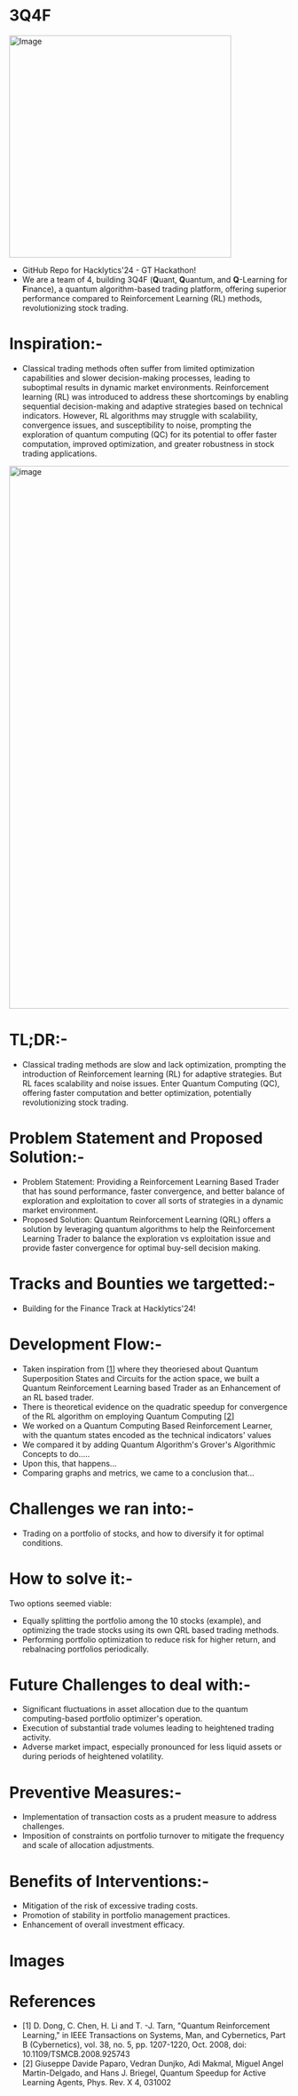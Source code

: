 # 3Q4F
<img src="https://github.com/Karthikay2002/3Q4F/assets/54672017/98cbe72e-a6a6-462c-bf9a-6b90cbc6e48b" alt="Image" width="400">

- GitHub Repo for Hacklytics'24 - GT Hackathon! 
- We are a team of 4, building 3Q4F (**Q**uant, **Q**uantum, and **Q**-Learning for **F**inance), a quantum algorithm-based trading platform, offering superior performance compared to Reinforcement Learning (RL) methods, revolutionizing stock trading. 

# Inspiration:-
- Classical trading methods often suffer from limited optimization capabilities and slower decision-making processes, leading to suboptimal results in dynamic market environments. Reinforcement learning (RL) was introduced to address these shortcomings by enabling sequential decision-making and adaptive strategies based on technical indicators. However, RL algorithms may struggle with scalability, convergence issues, and susceptibility to noise, prompting the exploration of quantum computing (QC) for its potential to offer faster computation, improved optimization, and greater robustness in stock trading applications.

 <img width="977" alt="image" src="https://github.com/Karthikay2002/3Q4F/assets/54672017/bc6bb431-0a9e-46dc-aa65-abc2452d9d86">

# TL;DR:-
- Classical trading methods are slow and lack optimization, prompting the introduction of Reinforcement learning (RL) for adaptive strategies. But RL faces scalability and noise issues. Enter Quantum Computing (QC), offering faster computation and better optimization, potentially revolutionizing stock trading.

# Problem Statement and Proposed Solution:-
- Problem Statement: Providing a Reinforcement Learning Based Trader that has sound performance, faster convergence, and better balance of exploration and exploitation to cover all sorts of strategies in a dynamic market environment.
- Proposed Solution: Quantum Reinforcement Learning (QRL) offers a solution by leveraging quantum algorithms to help the Reinforcement Learning Trader to balance the exploration vs exploitation issue and provide faster convergence for optimal buy-sell decision making.


# Tracks and Bounties we targetted:-
- Building for the Finance Track at Hacklytics'24!
  
# Development Flow:-
- Taken inspiration from [[1]([url](https://arxiv.org/pdf/0810.3828.pdf))] where they theoriesed about Quantum Superposition States and Circuits for the action space, we built a Quantum Reinforcement Learning based Trader as an Enhancement of an RL based trader.
- There is theoretical evidence on the quadratic speedup for convergence of the RL algorithm on employing Quantum Computing [[2]([url](https://journals.aps.org/prx/pdf/10.1103/PhysRevX.4.031002))]
- We worked on a Quantum Computing Based Reinforcement Learner, with the quantum states encoded as the technical indicators' values
- We compared it by adding Quantum Algorithm's Grover's Algorithmic Concepts to do.....
- Upon this, that happens...
- Comparing graphs and metrics, we came to a conclusion that...

# Challenges we ran into:-
- Trading on a portfolio of stocks, and how to diversify it for optimal conditions.

# How to solve it:-
Two options seemed viable:
- Equally splitting the portfolio among the 10 stocks (example), and optimizing the trade stocks using its own QRL based trading methods.
- Performing portfolio optimization to reduce risk for higher return, and rebalnacing portfolios periodically.
   
# Future Challenges to deal with:-
- Significant fluctuations in asset allocation due to the quantum computing-based portfolio optimizer's operation.
- Execution of substantial trade volumes leading to heightened trading activity.
- Adverse market impact, especially pronounced for less liquid assets or during periods of heightened volatility.

# Preventive Measures:-
- Implementation of transaction costs as a prudent measure to address challenges.
- Imposition of constraints on portfolio turnover to mitigate the frequency and scale of allocation adjustments.

# Benefits of Interventions:-
- Mitigation of the risk of excessive trading costs.
- Promotion of stability in portfolio management practices.
- Enhancement of overall investment efficacy.

# Images




# References
- [1] D. Dong, C. Chen, H. Li and T. -J. Tarn, "Quantum Reinforcement Learning," in IEEE Transactions on Systems, Man, and Cybernetics, Part B (Cybernetics), vol. 38, no. 5, pp. 1207-1220, Oct. 2008, doi: 10.1109/TSMCB.2008.925743
- [2] Giuseppe Davide Paparo, Vedran Dunjko, Adi Makmal, Miguel Angel Martin-Delgado, and Hans J. Briegel, Quantum Speedup for Active Learning Agents, Phys. Rev. X 4, 031002

